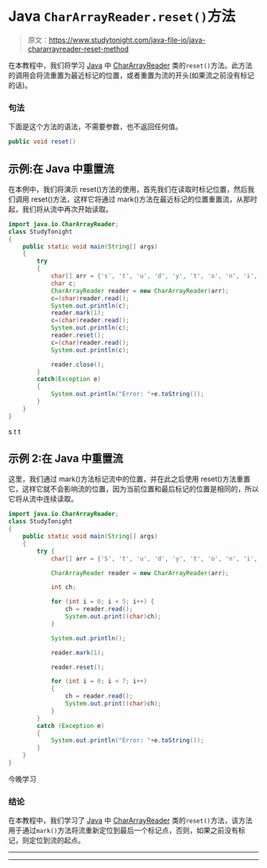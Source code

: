 # Java `CharArrayReader.reset()`方法

> 原文：<https://www.studytonight.com/java-file-io/java-chararrayreader-reset-method>

在本教程中，我们将学习 [Java](https://www.studytonight.com/java/) 中 [CharArrayReader](https://www.studytonight.com/java-file-io/java-chararrayreader-class) 类的`reset()`方法。此方法的调用会将流重置为最近标记的位置，或者重置为流的开头(如果流之前没有标记的话)。

### 句法

下面是这个方法的语法，不需要参数，也不返回任何值。

```java
public void reset()
```

## 示例:在 Java 中重置流

在本例中，我们将演示 reset()方法的使用，首先我们在读取时标记位置，然后我们调用 reset()方法，这样它将通过 mark()方法在最近标记的位置重置流，从那时起，我们将从流中再次开始读取。

```java
import java.io.CharArrayReader;
class StudyTonight
{
	public static void main(String[] args)  
	{ 
		try 
		{
			char[] arr = {'s', 't', 'u', 'd', 'y', 't', 'o', 'n', 'i', 'g', 'h', 't'}; 
			char c;
			CharArrayReader reader = new CharArrayReader(arr); 
			c=(char)reader.read();
			System.out.println(c);  
			reader.mark(1);  
			c=(char)reader.read();
			System.out.println(c);  
			reader.reset();  
			c=(char)reader.read();
			System.out.println(c);  

			reader.close();			
		}
		catch(Exception e)
		{
			System.out.println("Error: "+e.toString());
		}
	} 
} 
```

s
t
t

## 示例 2:在 Java 中重置流

这里，我们通过 mark()方法标记流中的位置，并在此之后使用 reset()方法重置它，这样它就不会影响流的位置，因为当前位置和最后标记的位置是相同的，所以它将从流中连续读取。

```java
import java.io.CharArrayReader;
class StudyTonight
{
	public static void main(String[] args)  
	{ 
		try { 
            char[] arr = {'S', 't', 'u', 'd', 'y', 't', 'o', 'n', 'i', 'g', 'h', 't'}; 

            CharArrayReader reader = new CharArrayReader(arr);   

            int ch; 

            for (int i = 0; i < 5; i++) { 
                ch = reader.read(); 
                System.out.print((char)ch); 
            } 

            System.out.println(); 

            reader.mark(1); 

            reader.reset(); 

            for (int i = 0; i < 7; i++) 
            { 
                ch = reader.read(); 
                System.out.print((char)ch); 
            } 
        } 
        catch (Exception e)
		{ 
            System.out.println("Error: "+e.toString()); 
        } 
	} 
} 
```

今晚学习

### 结论

在本教程中，我们学习了 [Java](https://www.studytonight.com/java/) 中 [CharArrayReader](https://www.studytonight.com/java-file-io/java-chararrayreader-class) 类的`reset()`方法，该方法用于通过`mark()`方法将流重新定位到最后一个标记点，否则，如果之前没有标记，则定位到流的起点。

* * *

* * *